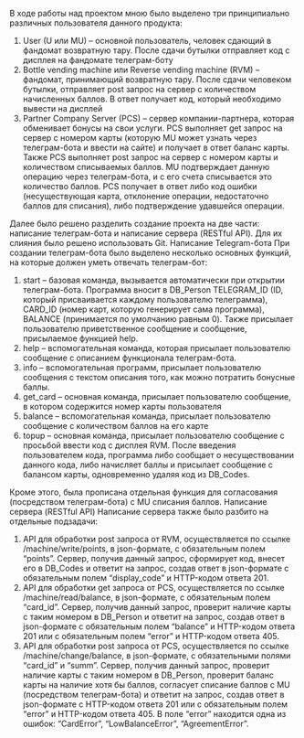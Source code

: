 В ходе работы над проектом мною было выделено три принципиально различных пользователя данного продукта:
  1.	User (U или MU) – основной пользователь, человек сдающий в фандомат возвратную тару. После сдачи бутылки отправляет код с дисплея на фандомате телеграм-боту
  2.	Bottle vending machine или Reverse vending machine (RVM) – фандомат, принимающий возвратную тару. После сдачи человеком бутылки, отправляет post запрос на сервер с количеством начисленных баллов. В ответ получает код, который необходимо вывести на дисплей
  3.	Partner Company Server (PCS) – сервер компании-партнера, которая обменивает бонусы на свои услуги. PCS выполняет get запрос на сервер с номером карты (которую MU может узнать через телеграм-бота и ввести на сайте) и получает в ответ баланс карты. Также PCS выполняет post запрос на сервер с номером карты и количеством списываемых баллов. MU подтверждает данную операцию через телеграм-бота, и с его счета списывается это количество баллов. PCS получает в ответ либо код ошибки (несуществующая карта, отклонение операции, недостаточно баллов для списания), либо подтверждение удавшейся операции.

Далее было решено разделить создание проекта на две части: написание телеграм-бота и написание сервера (RESTful API). Для их слияния было решено использовать Git.
Написание Telegram-бота
При создании телеграм-бота было выделено несколько основных функций, на которые должен уметь отвечать телеграм-бот:
  1.	start – базовая команда, вызывается автоматически при открытии телеграм-бота. Программа вносит в DB_Person TELEGRAM_ID (ID, который присваивается каждому пользователю телеграмма), CARD_ID (номер карт, которую генерирует сама программа), BALANCE (принимается по умолчанию равным 0). Также присылает пользователю приветственное сообщение и сообщение, присылаемое функцией help.
  2.	help – вспомогательная команда, которая присылает пользователю сообщение с описанием функционала телеграм-бота.
  3.	info – вспомогательная программ, присылает пользователю сообщения с текстом описания того, как можно потратить бонусные баллы.
  4.	get_card – основная команда, присылает пользователю сообщение, в котором содержится номер карты пользователя
  5.	balance – вспомогательная команда, присылает пользователю сообщение с количеством баллов на его карте
  6.	topup – основная команда, присылает пользователю сообщение с просьбой ввести код с дисплея RVM. После введения пользователем кода, программа либо сообщает о несуществовании данного кода, либо начисляет баллы и присылает сообщение с балансом карты, одновременно удаляя код из DB_Codes.

Кроме этого, была прописана отдельная функция для согласования (посредством телеграм-бота) с MU списания баллов.
Написание сервера (RESTful API) 
Написание сервера также было разбито на отдельные подзадачи:
  1.	API для обработки post запроса от RVM, осуществляется по ссылке /machine/write/points, в json-формате, с обязательным полем “points”. Сервер, получив данный запрос, сформирует код, внесет его в DB_Codes и ответит на запрос, создав ответ в json-формате с обязательным полем “display_code” и HTTP-кодом ответа 201.
  2.	API для обработки get запроса от PCS, осуществляется по ссылке /machine/read/balance, в json-формате, с обязательным полем “card_id”. Сервер, получив данный запрос, проверит наличие карты с таким номером в DB_Person и ответит на запрос, создав ответ в json-формате с обязательным полем “balance” и HTTP-кодом ответа 201 или с обязательным полем “error” и HTTP-кодом ответа 405.
  3.	API для обработки post запроса от PCS, осуществляется по ссылке /machine/change/balance, в json-формате, с обязательными полями “card_id” и “summ”. Сервер, получив данный запрос, проверит наличие карты с таким номером в DB_Person, проверит баланс карты на наличие хотя бы <summ> баллов, согласует списание баллов с MU (посредством телеграм-бота) и ответит на запрос, создав ответ в json-формате с HTTP-кодом ответа 201 или с обязательным полем “error” и HTTP-кодом ответа 405.
В поле “error” находится одна из ошибок: “CardError”, “LowBalanceError”, “AgreementError”.
